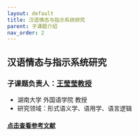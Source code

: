 ```yaml
---
layout: default
title: 汉语情态与指示系统研究
parent: 子课题介绍
nav_order: 2
---
```


## 汉语情态与指示系统研究

### 子课题负责人：[王莹莹教授](https://grzy.hnu.edu.cn/site/index/wangyingying)
- 湖南大学 外国语学院 教授
- 研究领域：形式语义学、语用学、语言逻辑

#### [点击查看参考文献](https://formalsemchinese.github.io/references-modal/)
